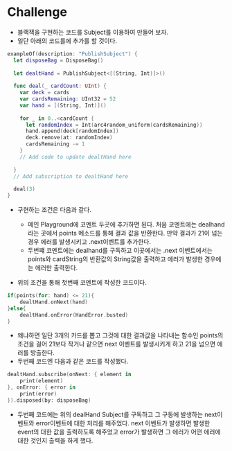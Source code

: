 # Challenge

- 블랙잭을 구현하는 코드를 Subject를 이용하여 만들어 보자.
- 일단 아래의 코드를에 추가를 할 것이다.

```swift
exampleOf(description: "PublishSubject") {
  let disposeBag = DisposeBag()
  
  let dealtHand = PublishSubject<[(String, Int)]>()
  
  func deal(_ cardCount: UInt) {
    var deck = cards
    var cardsRemaining: UInt32 = 52
    var hand = [(String, Int)]()
    
    for _ in 0..<cardCount {
      let randomIndex = Int(arc4random_uniform(cardsRemaining))
      hand.append(deck[randomIndex])
      deck.remove(at: randomIndex)
      cardsRemaining -= 1
    }
    // Add code to update dealtHand here
    
  }
  // Add subscription to dealtHand here
  
  deal(3)
}
```

* 구현하는 조건은 다음과 같다.

  * 메인 Playground에 코멘트 두곳에 추가하면 된다. 처음 코멘트에는 dealhand라는 곳에서 points 메소드를 통해 결과 값을 반환한다. 만약 결과가 21이 넘는 경우 에러를 발생시키고 .next이벤트를 추가한다.
  * 두번쨰 코멘트에는 dealhand를 구독하고 이곳에서는 .next 이벤트에서는 points와 cardString의 반환값의 String값을 출력하고 에러가 발생한 경우에는 에러만 출력한다.

* 위의 조건을 통해 첫번째 코멘트에 작성한 코드이다.

```swift
if(points(for: hand) <= 21){
    dealtHand.onNext(hand)
}else{
	dealtHand.onError(HandError.busted)
}
```

* 왜냐하면 일단 3개의 카드를 뽑고 그것에 대한 결과값을 나타내는 함수인 points의 조건을 걸어 21보다 작거나 같으면 next 이벤트를 발생시키게 하고 21을 넘으면 에러를 방출한다.
* 두번째 코드엔 다음과 같은 코드를 작성했다.

```swift
dealtHand.subscribe(onNext: { element in
    print(element)
}, onError: { error in
    print(error)
}).disposed(by: disposeBag)
```

* 두번째 코드에는 위의 dealHand Subject를 구독하고 그 구동에 발생하는 next이벤트와 error이벤트에 대한 처리를 해주었다. next 이벤트가 발생하면 발생한 event의 대한 값을 출력하도록 해주었고 error가 발생하면 그 에러가 어떤 에러에 대한 것인지 출력을 하게 했다.